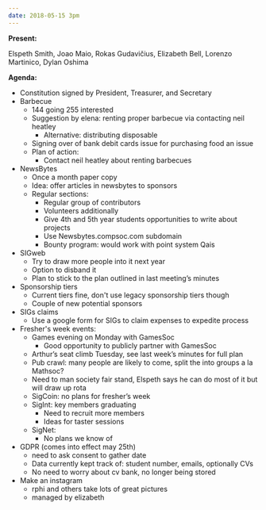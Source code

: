 ```yaml
---
date: 2018-05-15 3pm
---
```

**Present:**

Elspeth Smith, Joao Maio, Rokas Gudavičius, Elizabeth Bell, Lorenzo Martinico, Dylan Oshima

**Agenda:**

- Constitution signed by President, Treasurer, and Secretary
- Barbecue
  - 144 going 255 interested
  - Suggestion by elena: renting proper barbecue via contacting neil heatley
    - Alternative: distributing disposable
  - Signing over of bank debit cards issue for purchasing food an issue
  - Plan of action:
    - Contact neil heatley about renting barbecues
- NewsBytes
  - Once a month paper copy
  - Idea: offer articles in newsbytes to sponsors
  - Regular sections:
    - Regular group of contributors
    - Volunteers additionally
    - Give 4th and 5th year students opportunities to write about projects
    - Use Newsbytes.compsoc.com subdomain
    - Bounty program: would work with point system Qais
- SIGweb
  - Try to draw more people into it next year
  - Option to disband it
  - Plan to stick to the plan outlined in last meeting’s minutes
- Sponsorship tiers
  - Current tiers fine, don't use legacy sponsorship tiers though
  - Couple of new potential sponsors
- SIGs claims
  - Use a google form for SIGs to claim expenses to expedite process
- Fresher's week events:
  - Games evening on Monday with GamesSoc
    - Good opportunity to publicly partner with GamesSoc
  - Arthur’s seat climb Tuesday, see last week’s minutes for full plan
  - Pub crawl: many people are likely to come, split the into groups a la Mathsoc?
  - Need to man society fair stand, Elspeth says he can do most of it but will draw up rota
  - SigCoin: no plans for fresher’s week
  - SigInt: key members graduating
    - Need to recruit more members
    - Ideas for taster sessions
  - SigNet:
    - No plans we know of
- GDPR (comes into effect may 25th)
  - need to ask consent to gather date
  - Data currently kept track of: student number, emails, optionally CVs
  - No need to worry about cv bank, no longer being stored
- Make an instagram
  - rphi and others take lots of great pictures
  - managed by elizabeth
  
